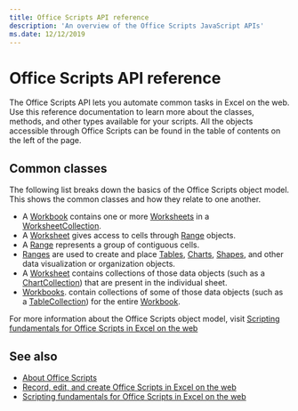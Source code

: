 ```yaml
---
title: Office Scripts API reference 
description: 'An overview of the Office Scripts JavaScript APIs'
ms.date: 12/12/2019
---
```


# Office Scripts API reference

The Office Scripts API lets you automate common tasks in Excel on the web. Use this reference documentation to learn more about the classes, methods, and other types available for your scripts. All the objects accessible through Office Scripts can be found in the table of contents on the left of the page.

## Common classes

The following list breaks down the basics of the Office Scripts object model. This shows the common classes and how they relate to one another.

- A [Workbook](/javascript/api/office-scripts/excel-scripts/excel.workbook) contains one or more [Worksheets](/javascript/api/office-scripts/excel-scripts/excel.worksheet) in a [WorksheetCollection](/javascript/api/office-scripts/excel-scripts/excel.worksheetcollection).
- A [Worksheet](/javascript/api/office-scripts/excel-scripts/excel.worksheet) gives access to cells through [Range](/javascript/api/office-scripts/excel-scripts/excel.range) objects.
- A [Range](/javascript/api/office-scripts/excel-scripts/excel.range) represents a group of contiguous cells.
- [Ranges](/javascript/api/office-scripts/excel-scripts/excel.range) are used to create and place [Tables](/javascript/api/office-scripts/excel-scripts/excel.table), [Charts](/javascript/api/office-scripts/excel-scripts/excel.chart), [Shapes](/javascript/api/office-scripts/excel-scripts/excel.shape), and other data visualization or organization objects.
- A [Worksheet](/javascript/api/office-scripts/excel-scripts/excel.worksheet) contains collections of those data objects (such as a [ChartCollection](/javascript/api/office-scripts/excel-scripts/excel.chartcollection)) that are present in the individual sheet.
- [Workbooks](/javascript/api/office-scripts/excel-scripts/excelworkbook). contain collections of some of those data objects (such as a [TableCollection](/javascript/api/office-scripts/excel-scripts/excel.tablecollection)) for the entire [Workbook](/javascript/api/office-scripts/excel-scripts/excel.workbook).

For more information about the Office Scripts object model, visit [Scripting fundamentals for Office Scripts in Excel on the web](/office/dev/scripts/develop/scripting-fundamentals)

## See also

- [About Office Scripts](/office/dev/scripts/overview/excel)
- [Record, edit, and create Office Scripts in Excel on the web](/office/dev/scripts/tutorials/excel-office-scripts-tutorial)
- [Scripting fundamentals for Office Scripts in Excel on the web](/office/dev/scripts/develop/scripting-fundamentals)
